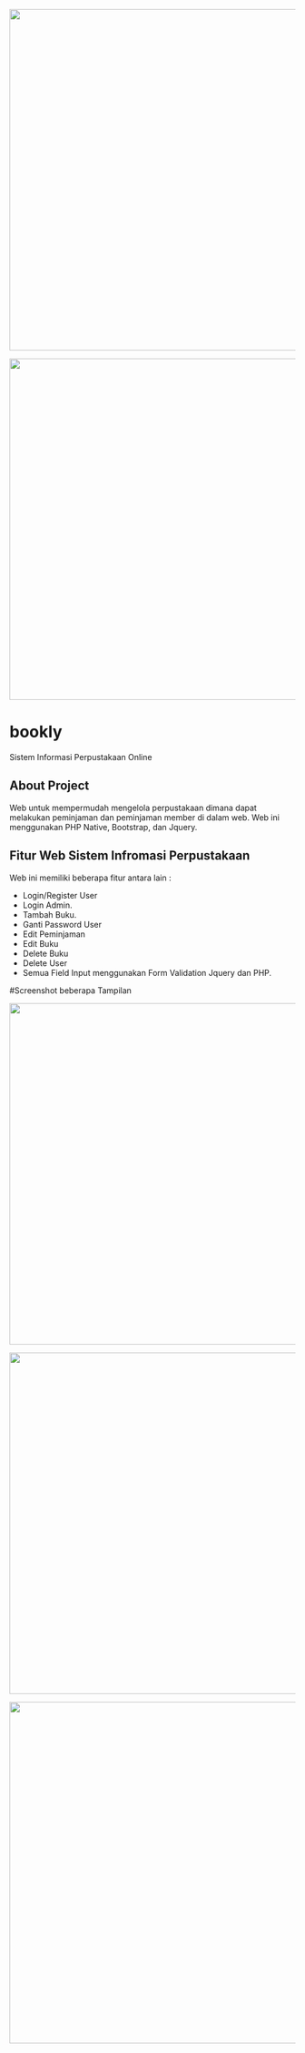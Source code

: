<p align="center"><img src="https://user-images.githubusercontent.com/25838868/103278929-39320680-49ff-11eb-9623-758960ae0fe8.png" width="600"></p>
<p align="center"><img src="https://user-images.githubusercontent.com/25838868/103279037-7eeecf00-49ff-11eb-8520-ac1e108c7008.png" width="600"></p>

# bookly
Sistem Informasi Perpustakaan Online

## About Project

Web untuk mempermudah mengelola perpustakaan dimana dapat melakukan peminjaman dan peminjaman member di dalam web.
Web ini menggunakan PHP Native, Bootstrap, dan Jquery.


## Fitur Web Sistem Infromasi Perpustakaan

Web ini memiliki beberapa fitur antara lain :

- Login/Register User
- Login Admin.
- Tambah Buku.
- Ganti Password User
- Edit Peminjaman
- Edit Buku
- Delete Buku
- Delete User
- Semua Field Input menggunakan Form Validation Jquery dan PHP.

#Screenshot beberapa Tampilan

<p align="center"><img src="https://user-images.githubusercontent.com/25838868/103279079-99c14380-49ff-11eb-8037-4c0862632674.png" width="600"></p>

<p align="center"><img src="https://user-images.githubusercontent.com/25838868/103279111-ad6caa00-49ff-11eb-8721-ecbcda493799.png" width="600"></p>

<p align="center"><img src="https://user-images.githubusercontent.com/25838868/103279174-d12ff000-49ff-11eb-9a62-70b5ed1d7830.png" width="600"></p>

